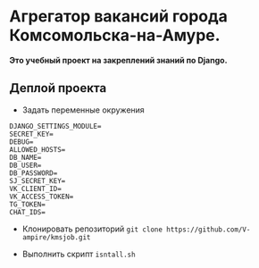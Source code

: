 # Агрегатор вакансий города Комсомольска-на-Амуре.


**Это учебный проект на закреплений знаний по Django.**


## Деплой проекта

- Задать переменные окружения
```
DJANGO_SETTINGS_MODULE=
SECRET_KEY=
DEBUG=
ALLOWED_HOSTS=
DB_NAME=
DB_USER=
DB_PASSWORD=
SJ_SECRET_KEY=
VK_CLIENT_ID=
VK_ACCESS_TOKEN=
TG_TOKEN=
CHAT_IDS=
```

- Клонировать репозиторий `git clone https://github.com/V-ampire/kmsjob.git`

- Выполнить скрипт `isntall.sh`
